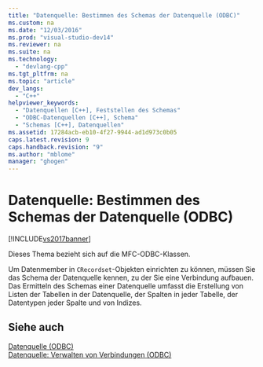 ```yaml
---
title: "Datenquelle: Bestimmen des Schemas der Datenquelle (ODBC)"
ms.custom: na
ms.date: "12/03/2016"
ms.prod: "visual-studio-dev14"
ms.reviewer: na
ms.suite: na
ms.technology: 
  - "devlang-cpp"
ms.tgt_pltfrm: na
ms.topic: "article"
dev_langs: 
  - "C++"
helpviewer_keywords: 
  - "Datenquellen [C++], Feststellen des Schemas"
  - "ODBC-Datenquellen [C++], Schema"
  - "Schemas [C++], Datenquellen"
ms.assetid: 17284acb-eb10-4f27-9944-ad1d973c0b05
caps.latest.revision: 9
caps.handback.revision: "9"
ms.author: "mblome"
manager: "ghogen"
---
```

# Datenquelle: Bestimmen des Schemas der Datenquelle (ODBC)
[!INCLUDE[vs2017banner](../../assembler/inline/includes/vs2017banner.md)]

Dieses Thema bezieht sich auf die MFC\-ODBC\-Klassen.  
  
 Um Datenmember in `CRecordset`\-Objekten einrichten zu können, müssen Sie das Schema der Datenquelle kennen, zu der Sie eine Verbindung aufbauen.  Das Ermitteln des Schemas einer Datenquelle umfasst die Erstellung von Listen der Tabellen in der Datenquelle, der Spalten in jeder Tabelle, der Datentypen jeder Spalte und von Indizes.  
  
## Siehe auch  
 [Datenquelle \(ODBC\)](../../data/odbc/data-source-odbc.md)   
 [Datenquelle: Verwalten von Verbindungen \(ODBC\)](../../data/odbc/data-source-managing-connections-odbc.md)